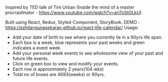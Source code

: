 Inspired by TED talk of Tim Urban (Inside the mind of a master procrastinator - https://www.youtube.com/watch?v=arj7oStGLkU).

Built using React, Redux, Styled-Component, StoryBook.
DEMO : https://ezhilangunasekaran.github.io/react-life-calendar/
Usage:
<ul>
<li>Add your date of birth to see where you currently lie in a 90yrs life span.</li>
<li>Each box is a week, blue represents your past weeks and green indicates a event week.</li>
<li>Add your personal week events to see wholesome view of your past and future life events.</li>
<li>Click on green box to view and modify your events.</li>
<li>Each row is approximately 2 years(104 wks)</li>
<li>Total no of boxes are 4693(weeks) or 90yrs.</li>
</ul>